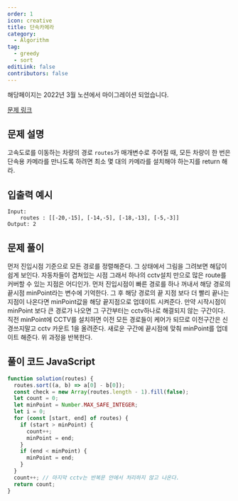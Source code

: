 ```yaml
---
order: 1
icon: creative
title: 단속카메라
category:
  - Algorithm
tag:
  - greedy
  - sort
editLink: false
contributors: false
---
```


해당페이지는 2022년 3월 노션에서 마이그레이션 되었습니다.

[문제 링크](https://programmers.co.kr/learn/courses/30/lessons/42884)

## 문제 설명

고속도로를 이동하는 차량의 경로 `routes`가 매개변수로 주어질 때, 모든 차량이 한 번은 단속용 카메라를 만나도록 하려면 최소 몇 대의 카메라를 설치해야 하는지를 return 해라.

## 입출력 예시

```
Input:
    routes : [[-20,-15], [-14,-5], [-18,-13], [-5,-3]]
Output: 2
```

## 문제 풀이

먼저 진입시점 기준으로 모든 경로를 정렬해준다. 그 상태에서 그림을 그려보면 해답이 쉽게 보인다.
자동차들이 겹쳐있는 시점 그래서 하나의 cctv설치 만으로 많은 route를 커버할 수 있는 지점은 어디인가.
먼저 진입시점이 빠른 경로를 하나 꺼내서 해당 경로의 끝시점 minPoint라는 변수에 기억한다. 그 후 해당 경로의 끝 지점 보다 더 빨리 끝나는 지점이 나온다면
minPoint값을 해당 끝지점으로 업데이트 시켜준다. 만약 시작시점이 minPoint 보다 큰 경로가 나오면 그 구간부터는 cctv하나로 해결되지 않는 구간이다. 직전
minPoint에 CCTV를 설치하면 이전 모든 경로들이 케어가 되므로 이전구간은 신경쓰지말고 cctv 카운트 1을 올려준다.
새로운 구간에 끝시점에 맞춰 minPoint를 업데이트 해준다. 위 과정을 반복한다.

## 풀이 코드 JavaScript

```js
function solution(routes) {
  routes.sort((a, b) => a[0] - b[0]);
  const check = new Array(routes.length - 1).fill(false);
  let count = 0;
  let minPoint = Number.MAX_SAFE_INTEGER;
  let i = 0;
  for (const [start, end] of routes) {
    if (start > minPoint) {
      count++;
      minPoint = end;
    }
    if (end < minPoint) {
      minPoint = end;
    }
  }
  count++; // 마지막 cctv는 반복문 안에서 처리하지 않고 나온다.
  return count;
}
```
